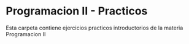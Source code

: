 # Programacion II - Practicos

Esta carpeta contiene ejercicios practicos introductorios de la materia Programacion II